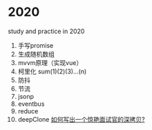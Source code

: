 # 2020
study and practice in 2020

01. 手写promise  
02. 生成随机数组  
03. mvvm原理（实现vue）  
04. 柯里化 sum(1)(2)(3)...(n)  
05. 防抖  
06. 节流  
07. jsonp  
08. eventbus  
09. reduce
10. deepClone   [如何写出一个惊艳面试官的深拷贝?](https://juejin.im/post/5d6aa4f96fb9a06b112ad5b1)


